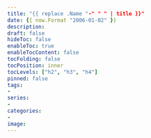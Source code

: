 ```yaml
---
title: "{{ replace .Name "-" " " | title }}"
date: {{ now.Format "2006-01-02" }}
description:
draft: false
hideToc: false
enableToc: true
enableTocContent: false
tocFolding: false
tocPosition: inner
tocLevels: ["h2", "h3", "h4"]
pinned: false
tags:
-
series:
-
categories:
-
image:
---
```

